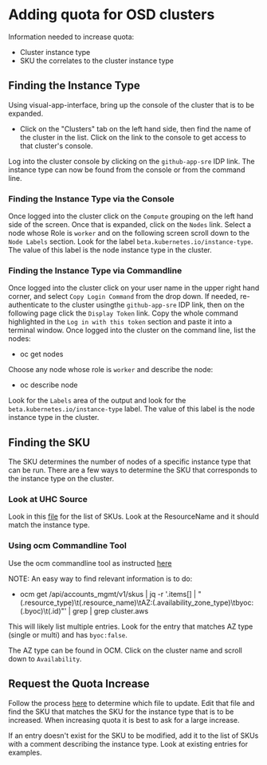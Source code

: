 # Adding quota for OSD clusters

Information needed to increase quota:

- Cluster instance type
- SKU the correlates to the cluster instance type

## Finding the Instance Type

Using visual-app-interface, bring up the console of the cluster that is to be expanded.

-  Click on the "Clusters" tab on the left hand side, then find the name of the cluster in the list.  Click on the link to the console to get access to that cluster's console.

Log into the cluster console by clicking on the `github-app-sre` IDP link.  The instance type can now be found from the console or from the command line.

### Finding the Instance Type via the Console

Once logged into the cluster click on the `Compute` grouping on the left hand side of the screen.  Once that is expanded, click on the `Nodes` link.  Select a node whose Role is `worker` and on the following screen scroll down to the `Node Labels` section.  Look for the label `beta.kubernetes.io/instance-type`.  The value of this label is the node instance type in the cluster.

### Finding the Instance Type via Commandline

Once logged into the cluster click on your user name in the upper right hand corner, and select `Copy Login Command` from the drop down.  If needed, re-authenticate to the cluster usingthe `github-app-sre` IDP link, then on the following page click the `Display Token` link.  Copy the whole command highlighted in the `Log in with this token` section and paste it into a terminal window.  Once logged into the cluster on the command line, list the nodes:

- oc get nodes

Choose any node whose role is `worker` and describe the node:

- oc describe node <node name>

Look for the `Labels` area of the output and look for the `beta.kubernetes.io/instance-type` label.  The value of this label is the node instance type in the cluster.

## Finding the SKU

The SKU determines the number of nodes of a specific instance type that can be run.  There are a few ways to determine the SKU that corresponds to the instance type on the cluster.

### Look at UHC Source

Look in this [file](https://gitlab.cee.redhat.com/service/uhc-account-manager/blob/develop/pkg/api/skus/skus_generated.go) for the list of SKUs.  Look at the ResourceName and it should match the instance type.

### Using ocm Commandline Tool

Use the ocm commandline tool as instructed [here](https://gitlab.cee.redhat.com/service/app-interface/blob/master/docs/app-sre/ocm-manage-clusters.md#ocm-cli)

NOTE: An easy way to find relevant information is to do:

- ocm get /api/accounts_mgmt/v1/skus | jq -r '.items[] | "\(.resource_type)\t\(.resource_name)\tAZ:\(.availability_zone_type)\tbyoc:\(.byoc)\t\(.id)"' | grep <instance type> | grep cluster.aws

This will likely list multiple entries.  Look for the entry that matches AZ type (single or multi) and has `byoc:false`.

The AZ type can be found in OCM.  Click on the cluster name and scroll down to `Availability`.

## Request the Quota Increase

Follow the process [here](https://gitlab.cee.redhat.com/service/app-interface/blob/master/docs/app-sre/ocm-manage-clusters.md#quotas) to determine which file to update.  Edit that file and find the SKU that matches the SKU for the instance type that is to be increased.  When increasing quota it is best to ask for a large increase.

If an entry doesn't exist for the SKU to be modified, add it to the list of SKUs with a comment describing the instance type.  Look at existing entries for examples.


